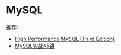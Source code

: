 # MySQL

推荐:

- [High Performance MySQL (Third Edition)](https://www.amazon.com/High-Performance-MySQL-Optimization-Replication/dp/1449314287)
- [MySQL实战45讲](https://time.geekbang.org/column/intro/139)
